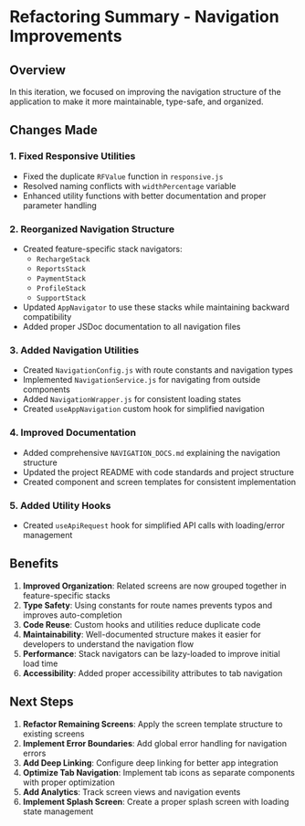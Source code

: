 # Refactoring Summary - Navigation Improvements

## Overview

In this iteration, we focused on improving the navigation structure of the application to make it more maintainable, type-safe, and organized.

## Changes Made

### 1. Fixed Responsive Utilities

- Fixed the duplicate `RFValue` function in `responsive.js`
- Resolved naming conflicts with `widthPercentage` variable
- Enhanced utility functions with better documentation and proper parameter handling

### 2. Reorganized Navigation Structure

- Created feature-specific stack navigators:
  - `RechargeStack`
  - `ReportsStack`
  - `PaymentStack`
  - `ProfileStack`
  - `SupportStack`
- Updated `AppNavigator` to use these stacks while maintaining backward compatibility
- Added proper JSDoc documentation to all navigation files

### 3. Added Navigation Utilities

- Created `NavigationConfig.js` with route constants and navigation types
- Implemented `NavigationService.js` for navigating from outside components
- Added `NavigationWrapper.js` for consistent loading states
- Created `useAppNavigation` custom hook for simplified navigation

### 4. Improved Documentation

- Added comprehensive `NAVIGATION_DOCS.md` explaining the navigation structure
- Updated the project README with code standards and project structure
- Created component and screen templates for consistent implementation

### 5. Added Utility Hooks

- Created `useApiRequest` hook for simplified API calls with loading/error management

## Benefits

1. **Improved Organization**: Related screens are now grouped together in feature-specific stacks
2. **Type Safety**: Using constants for route names prevents typos and improves auto-completion
3. **Code Reuse**: Custom hooks and utilities reduce duplicate code
4. **Maintainability**: Well-documented structure makes it easier for developers to understand the navigation flow
5. **Performance**: Stack navigators can be lazy-loaded to improve initial load time
6. **Accessibility**: Added proper accessibility attributes to tab navigation

## Next Steps

1. **Refactor Remaining Screens**: Apply the screen template structure to existing screens
2. **Implement Error Boundaries**: Add global error handling for navigation errors
3. **Add Deep Linking**: Configure deep linking for better app integration
4. **Optimize Tab Navigation**: Implement tab icons as separate components with proper optimization
5. **Add Analytics**: Track screen views and navigation events
6. **Implement Splash Screen**: Create a proper splash screen with loading state management

